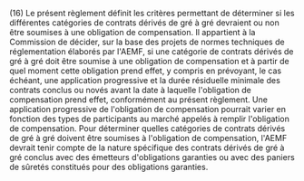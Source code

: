 (16) Le présent règlement définit les critères permettant de déterminer si les différentes catégories de contrats dérivés de gré à gré devraient ou non être soumises à une obligation de compensation. Il appartient à la Commission de décider, sur la base des projets de normes techniques de réglementation élaborés par l'AEMF, si une catégorie de contrats dérivés de gré à gré doit être soumise à une obligation de compensation et à partir de quel moment cette obligation prend effet, y compris en prévoyant, le cas échéant, une application progressive et la durée résiduelle minimale des contrats conclus ou novés avant la date à laquelle l'obligation de compensation prend effet, conformément au présent règlement. Une application progressive de l'obligation de compensation pourrait varier en fonction des types de participants au marché appelés à remplir l'obligation de compensation. Pour déterminer quelles catégories de contrats dérivés de gré à gré doivent être soumises à l'obligation de compensation, l'AEMF devrait tenir compte de la nature spécifique des contrats dérivés de gré à gré conclus avec des émetteurs d'obligations garanties ou avec des paniers de sûretés constitués pour des obligations garanties.